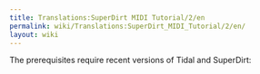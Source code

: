 ```yaml
---
title: Translations:SuperDirt MIDI Tutorial/2/en
permalink: wiki/Translations:SuperDirt_MIDI_Tutorial/2/en/
layout: wiki
---
```


The prerequisites require recent versions of Tidal and SuperDirt:

